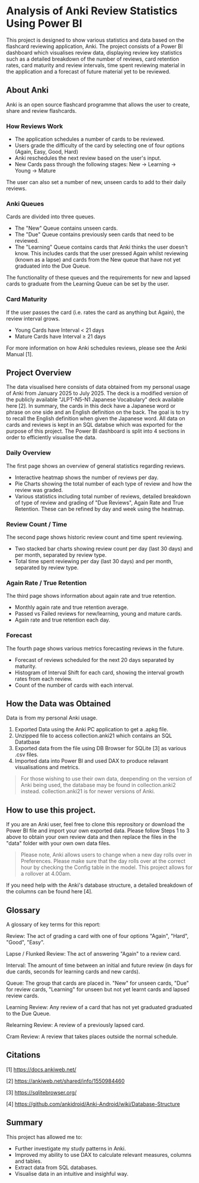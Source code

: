 # Analysis of Anki Review Statistics Using Power BI 
This project is designed to show various statistics and data based on the flashcard reviewing application, Anki.
The project consists of a Power BI dashboard which visualises review data, displaying review key statistics such as a detailed
breakdown of the number of reviews, card retention rates, card maturity and review intervals, time spent reviewing material in the
application and a forecast of future material yet to be reviewed.

## About Anki
Anki is an open source flashcard programme that allows the user to create, share and review flashcards. 

### How Reviews Work
* The application schedules a number of cards to be reviewed.
* Users grade the difficulty of the card by selecting one of four options (Again, Easy, Good, Hard)
* Anki reschedules the next review based on the user's input.
* New Cards pass through the following stages: New -> Learning -> Young -> Mature

The user can also set a number of new, unseen cards to add to their daily reviews.

### Anki Queues
Cards are divided into three queues. 
* The "New" Queue contains unseen cards.
* The "Due" Queue contains previously seen cards that need to be reviewed.
* The "Learning" Queue contains cards that Anki thinks the user doesn't know. This includes cards that the user pressed Again whilst reviewing (known as a lapse) and cards from the New queue that have not yet graduated into the Due Queue.

The functionality of these queues and the requirements for new and lapsed cards to graduate from the Learning Queue can be set by the user.

### Card Maturity
If the user passes the card (i.e. rates the card as anything but Again), the review interval grows.
* Young Cards have Interval < 21 days
* Mature Cards have Interval ≥ 21 days

For more information on how Anki schedules reviews, please see the Anki Manual [1].

## Project Overview
The data visualised here consists of data obtained from my personal usage of Anki from January 2025 to July 2025. The deck is a modified
version of the publicly available "JLPT-N5-N1 Japanese Vocabulary" deck available here [2]. In summary, the cards in this deck have a
Japanese word or phrase on one side and an English definition on the back. The goal is to try to recall the English definition when given the
Japanese word. All data on cards and reviews is kept in an SQL databse which was exported for the purpose of this project. The Power BI
dashboard is split into 4 sections in order to efficiently visualise the data.

### Daily Overview
The first page shows an overview of general statistics regarding reviews. 
* Interactive heatmap shows the number of reviews per day.
* Pie Charts showing the total number of each type of review and how the review was graded.
* Various statistics including total number of reviews, detailed breakdown of type of review and grading of "Due Reviews", Again Rate and True Retention. These can be refined by day and week using the heatmap.

### Review Count / Time
The second page shows historic review count and time spent reviewing.
* Two stacked bar charts showing review count per day (last 30 days) and per month, separated by review type.
* Total time spent reviewing per day (last 30 days) and per month, separated by review type.

### Again Rate / True Retention
The third page shows information about again rate and true retention.
* Monthly again rate and true retention average.
* Passed vs Failed reviews for new/learning, young and mature cards.
* Again rate and true retention each day.

### Forecast
The fourth page shows various metrics forecasting reviews in the future.
* Forecast of reviews scheduled for the next 20 days separated by maturity.
* Histogram of Interval Shift for each card, showing the interval growth rates from each review.
* Count of the number of cards with each interval.

## How the Data was Obtained
Data is from my personal Anki usage. 

1. Exported Data using the Anki PC application to get a .apkg file.
2. Unzipped file to access collection.anki21 which contains an SQL Datatbase
3. Exported data from the file using DB Browser for SQLite [3] as various .csv files.
4. Imported data into Power BI and used DAX to produce relavant visualisations and metrics.

> For those wishing to use their own data, deepending on the version of Anki being used, the database may be found in collection.anki2 instead. collection.anki21 is for newer versions of Anki. 

## How to use this project.
If you are an Anki user, feel free to clone this reprository or download the Power BI file and import your own exported data. Please follow Steps 1 to 3 above to obtain your own review data and then replace the files in the "data" folder with your own own data files.

 > Please note, Anki allows users to change when a new day rolls over in Preferences. Please make sure that the day rolls over at the correct hour by checking the Config table in the model. This project allows for a rollover at 4.00am.

If you need help with the Anki's database structure, a detailed breakdown of the columns can be found here [4].

##

## Glossary
A glossary of key terms for this report:

Review: The act of grading a card with one of four options "Again", "Hard", "Good", "Easy".

Lapse / Flunked Review: The act of answering "Again" to a review card.

Interval: The amount of time between an initial and future review (in days for due cards, seconds for learning cards and new cards).

Queue: The group that cards are placed in. "New" for unseen cards, "Due" for review cards, "Learning" for unseen but not yet learnt cards and lapsed review cards.

Learning Review: Any review of a card that has not yet graduated graduated to the Due Queue.

Relearning Review: A review of a previously lapsed card.

Cram Review: A review that takes places outside the normal schedule.

## Citations
[1] https://docs.ankiweb.net/

[2] https://ankiweb.net/shared/info/1550984460

[3] https://sqlitebrowser.org/

[4] https://github.com/ankidroid/Anki-Android/wiki/Database-Structure

## Summary
This project has allowed me to:
* Further investigate my study patterns in Anki.
* Improved my ability to use DAX to calculate relevant measures, columns and tables.
* Extract data from SQL databases.
* Visualise data in an intuitive and insighful way.
